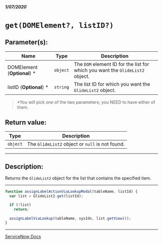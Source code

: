 ##### 1/07/2020
# `get(DOMElement?, listID?)`

## Parameter(s):
| Name | Type | Description |
|---|---|---|
| DOMElement (**Optional**) * | `object` | The `DOM` element ID for the list for which you want the `GlideList2` object. |
| listID (**Optional**) * | `string` | The list ID for which you want the `GlideList2` object. |

  > *You will pick _one_ of the two parameters; you NEED to have either of them.

## Return value:
| Type | Description |
|---|---|
| `object` | The `GlideList2` object or `null` is not found. |

---

## Description:
Returns the `GlideList2` object for the list that contains the specified item.

---

```js
function assignLabelActionViaLookupModal(tableName, listId) {
  var list = GlideList2.get(listId);

  if (!list) 
    return;
  
  assignLabelViaLookup(tableName, sysIds, list.getView());
}
```

---

[ServiceNow Docs](https://developer.servicenow.com/app.do#!/api_doc?v=newyork&id=r_GL2-get_O)